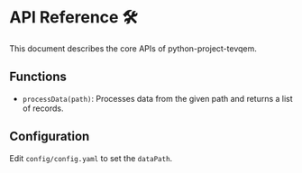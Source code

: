 # API Reference 🛠

This document describes the core APIs of python-project-tevqem.

## Functions
- `processData(path)`: Processes data from the given path and returns a list of records.

## Configuration
Edit `config/config.yaml` to set the `dataPath`.
